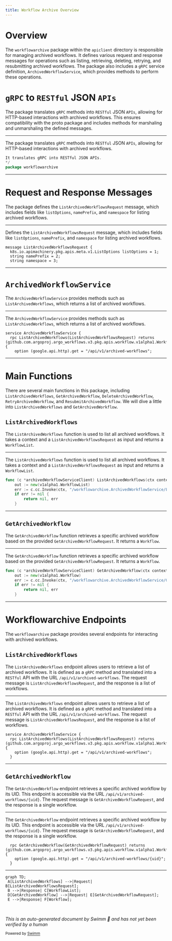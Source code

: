 ```yaml
---
title: Workflow Archive Overview
---
```

# Overview

The <SwmToken path="pkg/apiclient/workflowarchive/workflow-archive.pb.gw.go" pos="9:2:2" line-data="package workflowarchive">`workflowarchive`</SwmToken> package within the <SwmToken path="pkg/apiclient/workflowarchive/workflow-archive.pb.gw.go" pos="2:7:7" line-data="// source: pkg/apiclient/workflowarchive/workflow-archive.proto">`apiclient`</SwmToken> directory is responsible for managing archived workflows. It defines various request and response messages for operations such as listing, retrieving, deleting, retrying, and resubmitting archived workflows. The package also includes a <SwmToken path="pkg/apiclient/workflowarchive/workflow-archive.pb.gw.go" pos="7:4:4" line-data="It translates gRPC into RESTful JSON APIs.">`gRPC`</SwmToken> service definition, <SwmToken path="pkg/apiclient/workflowarchive/workflow-archive.proto" pos="50:2:2" line-data="service ArchivedWorkflowService {">`ArchivedWorkflowService`</SwmToken>, which provides methods to perform these operations.

# <SwmToken path="pkg/apiclient/workflowarchive/workflow-archive.pb.gw.go" pos="7:4:4" line-data="It translates gRPC into RESTful JSON APIs.">`gRPC`</SwmToken> to <SwmToken path="pkg/apiclient/workflowarchive/workflow-archive.pb.gw.go" pos="7:8:8" line-data="It translates gRPC into RESTful JSON APIs.">`RESTful`</SwmToken> JSON <SwmToken path="pkg/apiclient/workflowarchive/workflow-archive.pb.gw.go" pos="7:12:12" line-data="It translates gRPC into RESTful JSON APIs.">`APIs`</SwmToken>

The package translates <SwmToken path="pkg/apiclient/workflowarchive/workflow-archive.pb.gw.go" pos="7:4:4" line-data="It translates gRPC into RESTful JSON APIs.">`gRPC`</SwmToken> methods into <SwmToken path="pkg/apiclient/workflowarchive/workflow-archive.pb.gw.go" pos="7:8:8" line-data="It translates gRPC into RESTful JSON APIs.">`RESTful`</SwmToken> JSON <SwmToken path="pkg/apiclient/workflowarchive/workflow-archive.pb.gw.go" pos="7:12:12" line-data="It translates gRPC into RESTful JSON APIs.">`APIs`</SwmToken>, allowing for HTTP-based interactions with archived workflows. This ensures compatibility with the proto package and includes methods for marshaling and unmarshaling the defined messages.

<SwmSnippet path="/pkg/apiclient/workflowarchive/workflow-archive.pb.gw.go" line="7">

---

The package translates <SwmToken path="pkg/apiclient/workflowarchive/workflow-archive.pb.gw.go" pos="7:4:4" line-data="It translates gRPC into RESTful JSON APIs.">`gRPC`</SwmToken> methods into <SwmToken path="pkg/apiclient/workflowarchive/workflow-archive.pb.gw.go" pos="7:8:8" line-data="It translates gRPC into RESTful JSON APIs.">`RESTful`</SwmToken> JSON <SwmToken path="pkg/apiclient/workflowarchive/workflow-archive.pb.gw.go" pos="7:12:12" line-data="It translates gRPC into RESTful JSON APIs.">`APIs`</SwmToken>, allowing for HTTP-based interactions with archived workflows.

```go
It translates gRPC into RESTful JSON APIs.
*/
package workflowarchive
```

---

</SwmSnippet>

# Request and Response Messages

The package defines the <SwmToken path="pkg/apiclient/workflowarchive/workflow-archive.proto" pos="10:2:2" line-data="message ListArchivedWorkflowsRequest {">`ListArchivedWorkflowsRequest`</SwmToken> message, which includes fields like <SwmToken path="pkg/apiclient/workflowarchive/workflow-archive.proto" pos="11:17:17" line-data="  k8s.io.apimachinery.pkg.apis.meta.v1.ListOptions listOptions = 1;">`listOptions`</SwmToken>, <SwmToken path="pkg/apiclient/workflowarchive/workflow-archive.proto" pos="12:3:3" line-data="  string namePrefix = 2;">`namePrefix`</SwmToken>, and <SwmToken path="pkg/apiclient/workflowarchive/workflow-archive.proto" pos="13:3:3" line-data="  string namespace = 3;">`namespace`</SwmToken> for listing archived workflows.

<SwmSnippet path="/pkg/apiclient/workflowarchive/workflow-archive.proto" line="10">

---

Defines the <SwmToken path="pkg/apiclient/workflowarchive/workflow-archive.proto" pos="10:2:2" line-data="message ListArchivedWorkflowsRequest {">`ListArchivedWorkflowsRequest`</SwmToken> message, which includes fields like <SwmToken path="pkg/apiclient/workflowarchive/workflow-archive.proto" pos="11:17:17" line-data="  k8s.io.apimachinery.pkg.apis.meta.v1.ListOptions listOptions = 1;">`listOptions`</SwmToken>, <SwmToken path="pkg/apiclient/workflowarchive/workflow-archive.proto" pos="12:3:3" line-data="  string namePrefix = 2;">`namePrefix`</SwmToken>, and <SwmToken path="pkg/apiclient/workflowarchive/workflow-archive.proto" pos="13:3:3" line-data="  string namespace = 3;">`namespace`</SwmToken> for listing archived workflows.

```protocol buffer
message ListArchivedWorkflowsRequest {
  k8s.io.apimachinery.pkg.apis.meta.v1.ListOptions listOptions = 1;
  string namePrefix = 2;
  string namespace = 3;
```

---

</SwmSnippet>

# <SwmToken path="pkg/apiclient/workflowarchive/workflow-archive.proto" pos="50:2:2" line-data="service ArchivedWorkflowService {">`ArchivedWorkflowService`</SwmToken>

The <SwmToken path="pkg/apiclient/workflowarchive/workflow-archive.proto" pos="50:2:2" line-data="service ArchivedWorkflowService {">`ArchivedWorkflowService`</SwmToken> provides methods such as <SwmToken path="pkg/apiclient/workflowarchive/workflow-archive.proto" pos="51:3:3" line-data="  rpc ListArchivedWorkflows(ListArchivedWorkflowsRequest) returns (github.com.argoproj.argo_workflows.v3.pkg.apis.workflow.v1alpha1.WorkflowList) {">`ListArchivedWorkflows`</SwmToken>, which returns a list of archived workflows.

<SwmSnippet path="/pkg/apiclient/workflowarchive/workflow-archive.proto" line="50">

---

The <SwmToken path="pkg/apiclient/workflowarchive/workflow-archive.proto" pos="50:2:2" line-data="service ArchivedWorkflowService {">`ArchivedWorkflowService`</SwmToken> provides methods such as <SwmToken path="pkg/apiclient/workflowarchive/workflow-archive.proto" pos="51:3:3" line-data="  rpc ListArchivedWorkflows(ListArchivedWorkflowsRequest) returns (github.com.argoproj.argo_workflows.v3.pkg.apis.workflow.v1alpha1.WorkflowList) {">`ListArchivedWorkflows`</SwmToken>, which returns a list of archived workflows.

```protocol buffer
service ArchivedWorkflowService {
  rpc ListArchivedWorkflows(ListArchivedWorkflowsRequest) returns (github.com.argoproj.argo_workflows.v3.pkg.apis.workflow.v1alpha1.WorkflowList) {
    option (google.api.http).get = "/api/v1/archived-workflows";
```

---

</SwmSnippet>

# Main Functions

There are several main functions in this package, including <SwmToken path="pkg/apiclient/workflowarchive/workflow-archive.proto" pos="51:3:3" line-data="  rpc ListArchivedWorkflows(ListArchivedWorkflowsRequest) returns (github.com.argoproj.argo_workflows.v3.pkg.apis.workflow.v1alpha1.WorkflowList) {">`ListArchivedWorkflows`</SwmToken>, <SwmToken path="pkg/apiclient/workflowarchive/workflow-archive.proto" pos="54:3:3" line-data="  rpc GetArchivedWorkflow(GetArchivedWorkflowRequest) returns (github.com.argoproj.argo_workflows.v3.pkg.apis.workflow.v1alpha1.Workflow) {">`GetArchivedWorkflow`</SwmToken>, <SwmToken path="pkg/apiclient/workflowarchive/workflow-archive.pb.gw.go" pos="177:10:10" line-data="	msg, err := client.DeleteArchivedWorkflow(ctx, &amp;protoReq, grpc.Header(&amp;metadata.HeaderMD), grpc.Trailer(&amp;metadata.TrailerMD))">`DeleteArchivedWorkflow`</SwmToken>, <SwmToken path="pkg/apiclient/workflowarchive/workflow-archive.pb.gw.go" pos="318:10:10" line-data="	msg, err := client.RetryArchivedWorkflow(ctx, &amp;protoReq, grpc.Header(&amp;metadata.HeaderMD), grpc.Trailer(&amp;metadata.TrailerMD))">`RetryArchivedWorkflow`</SwmToken>, and <SwmToken path="pkg/apiclient/workflowarchive/workflow-archive.pb.gw.go" pos="388:10:10" line-data="	msg, err := client.ResubmitArchivedWorkflow(ctx, &amp;protoReq, grpc.Header(&amp;metadata.HeaderMD), grpc.Trailer(&amp;metadata.TrailerMD))">`ResubmitArchivedWorkflow`</SwmToken>. We will dive a little into <SwmToken path="pkg/apiclient/workflowarchive/workflow-archive.proto" pos="51:3:3" line-data="  rpc ListArchivedWorkflows(ListArchivedWorkflowsRequest) returns (github.com.argoproj.argo_workflows.v3.pkg.apis.workflow.v1alpha1.WorkflowList) {">`ListArchivedWorkflows`</SwmToken> and <SwmToken path="pkg/apiclient/workflowarchive/workflow-archive.proto" pos="54:3:3" line-data="  rpc GetArchivedWorkflow(GetArchivedWorkflowRequest) returns (github.com.argoproj.argo_workflows.v3.pkg.apis.workflow.v1alpha1.Workflow) {">`GetArchivedWorkflow`</SwmToken>.

## <SwmToken path="pkg/apiclient/workflowarchive/workflow-archive.proto" pos="51:3:3" line-data="  rpc ListArchivedWorkflows(ListArchivedWorkflowsRequest) returns (github.com.argoproj.argo_workflows.v3.pkg.apis.workflow.v1alpha1.WorkflowList) {">`ListArchivedWorkflows`</SwmToken>

The <SwmToken path="pkg/apiclient/workflowarchive/workflow-archive.proto" pos="51:3:3" line-data="  rpc ListArchivedWorkflows(ListArchivedWorkflowsRequest) returns (github.com.argoproj.argo_workflows.v3.pkg.apis.workflow.v1alpha1.WorkflowList) {">`ListArchivedWorkflows`</SwmToken> function is used to list all archived workflows. It takes a context and a <SwmToken path="pkg/apiclient/workflowarchive/workflow-archive.proto" pos="10:2:2" line-data="message ListArchivedWorkflowsRequest {">`ListArchivedWorkflowsRequest`</SwmToken> as input and returns a <SwmToken path="pkg/apiclient/workflowarchive/workflow-archive.proto" pos="51:29:29" line-data="  rpc ListArchivedWorkflows(ListArchivedWorkflowsRequest) returns (github.com.argoproj.argo_workflows.v3.pkg.apis.workflow.v1alpha1.WorkflowList) {">`WorkflowList`</SwmToken>.

<SwmSnippet path="/pkg/apiclient/workflowarchive/workflow-archive.pb.go" line="620">

---

The <SwmToken path="pkg/apiclient/workflowarchive/workflow-archive.pb.go" pos="620:9:9" line-data="func (c *archivedWorkflowServiceClient) ListArchivedWorkflows(ctx context.Context, in *ListArchivedWorkflowsRequest, opts ...grpc.CallOption) (*v1alpha1.WorkflowList, error) {">`ListArchivedWorkflows`</SwmToken> function is used to list all archived workflows. It takes a context and a <SwmToken path="pkg/apiclient/workflowarchive/workflow-archive.pb.go" pos="620:21:21" line-data="func (c *archivedWorkflowServiceClient) ListArchivedWorkflows(ctx context.Context, in *ListArchivedWorkflowsRequest, opts ...grpc.CallOption) (*v1alpha1.WorkflowList, error) {">`ListArchivedWorkflowsRequest`</SwmToken> as input and returns a <SwmToken path="pkg/apiclient/workflowarchive/workflow-archive.pb.go" pos="620:36:36" line-data="func (c *archivedWorkflowServiceClient) ListArchivedWorkflows(ctx context.Context, in *ListArchivedWorkflowsRequest, opts ...grpc.CallOption) (*v1alpha1.WorkflowList, error) {">`WorkflowList`</SwmToken>.

```go
func (c *archivedWorkflowServiceClient) ListArchivedWorkflows(ctx context.Context, in *ListArchivedWorkflowsRequest, opts ...grpc.CallOption) (*v1alpha1.WorkflowList, error) {
	out := new(v1alpha1.WorkflowList)
	err := c.cc.Invoke(ctx, "/workflowarchive.ArchivedWorkflowService/ListArchivedWorkflows", in, out, opts...)
	if err != nil {
		return nil, err
	}
```

---

</SwmSnippet>

## <SwmToken path="pkg/apiclient/workflowarchive/workflow-archive.proto" pos="54:3:3" line-data="  rpc GetArchivedWorkflow(GetArchivedWorkflowRequest) returns (github.com.argoproj.argo_workflows.v3.pkg.apis.workflow.v1alpha1.Workflow) {">`GetArchivedWorkflow`</SwmToken>

The <SwmToken path="pkg/apiclient/workflowarchive/workflow-archive.proto" pos="54:3:3" line-data="  rpc GetArchivedWorkflow(GetArchivedWorkflowRequest) returns (github.com.argoproj.argo_workflows.v3.pkg.apis.workflow.v1alpha1.Workflow) {">`GetArchivedWorkflow`</SwmToken> function retrieves a specific archived workflow based on the provided <SwmToken path="pkg/apiclient/workflowarchive/workflow-archive.proto" pos="54:5:5" line-data="  rpc GetArchivedWorkflow(GetArchivedWorkflowRequest) returns (github.com.argoproj.argo_workflows.v3.pkg.apis.workflow.v1alpha1.Workflow) {">`GetArchivedWorkflowRequest`</SwmToken>. It returns a <SwmToken path="pkg/apiclient/workflowarchive/workflow-archive.proto" pos="54:29:29" line-data="  rpc GetArchivedWorkflow(GetArchivedWorkflowRequest) returns (github.com.argoproj.argo_workflows.v3.pkg.apis.workflow.v1alpha1.Workflow) {">`Workflow`</SwmToken>.

<SwmSnippet path="/pkg/apiclient/workflowarchive/workflow-archive.pb.go" line="629">

---

The <SwmToken path="pkg/apiclient/workflowarchive/workflow-archive.pb.go" pos="629:9:9" line-data="func (c *archivedWorkflowServiceClient) GetArchivedWorkflow(ctx context.Context, in *GetArchivedWorkflowRequest, opts ...grpc.CallOption) (*v1alpha1.Workflow, error) {">`GetArchivedWorkflow`</SwmToken> function retrieves a specific archived workflow based on the provided <SwmToken path="pkg/apiclient/workflowarchive/workflow-archive.pb.go" pos="629:21:21" line-data="func (c *archivedWorkflowServiceClient) GetArchivedWorkflow(ctx context.Context, in *GetArchivedWorkflowRequest, opts ...grpc.CallOption) (*v1alpha1.Workflow, error) {">`GetArchivedWorkflowRequest`</SwmToken>. It returns a <SwmToken path="pkg/apiclient/workflowarchive/workflow-archive.pb.go" pos="629:36:36" line-data="func (c *archivedWorkflowServiceClient) GetArchivedWorkflow(ctx context.Context, in *GetArchivedWorkflowRequest, opts ...grpc.CallOption) (*v1alpha1.Workflow, error) {">`Workflow`</SwmToken>.

```go
func (c *archivedWorkflowServiceClient) GetArchivedWorkflow(ctx context.Context, in *GetArchivedWorkflowRequest, opts ...grpc.CallOption) (*v1alpha1.Workflow, error) {
	out := new(v1alpha1.Workflow)
	err := c.cc.Invoke(ctx, "/workflowarchive.ArchivedWorkflowService/GetArchivedWorkflow", in, out, opts...)
	if err != nil {
		return nil, err
	}
```

---

</SwmSnippet>

# Workflowarchive Endpoints

The <SwmToken path="pkg/apiclient/workflowarchive/workflow-archive.pb.gw.go" pos="9:2:2" line-data="package workflowarchive">`workflowarchive`</SwmToken> package provides several endpoints for interacting with archived workflows.

## <SwmToken path="pkg/apiclient/workflowarchive/workflow-archive.proto" pos="51:3:3" line-data="  rpc ListArchivedWorkflows(ListArchivedWorkflowsRequest) returns (github.com.argoproj.argo_workflows.v3.pkg.apis.workflow.v1alpha1.WorkflowList) {">`ListArchivedWorkflows`</SwmToken>

The <SwmToken path="pkg/apiclient/workflowarchive/workflow-archive.proto" pos="51:3:3" line-data="  rpc ListArchivedWorkflows(ListArchivedWorkflowsRequest) returns (github.com.argoproj.argo_workflows.v3.pkg.apis.workflow.v1alpha1.WorkflowList) {">`ListArchivedWorkflows`</SwmToken> endpoint allows users to retrieve a list of archived workflows. It is defined as a <SwmToken path="pkg/apiclient/workflowarchive/workflow-archive.pb.gw.go" pos="7:4:4" line-data="It translates gRPC into RESTful JSON APIs.">`gRPC`</SwmToken> method and translated into a <SwmToken path="pkg/apiclient/workflowarchive/workflow-archive.pb.gw.go" pos="7:8:8" line-data="It translates gRPC into RESTful JSON APIs.">`RESTful`</SwmToken> API with the URL <SwmToken path="pkg/apiclient/workflowarchive/workflow-archive.proto" pos="52:16:23" line-data="    option (google.api.http).get = &quot;/api/v1/archived-workflows&quot;;">`/api/v1/archived-workflows`</SwmToken>. The request message is <SwmToken path="pkg/apiclient/workflowarchive/workflow-archive.proto" pos="10:2:2" line-data="message ListArchivedWorkflowsRequest {">`ListArchivedWorkflowsRequest`</SwmToken>, and the response is a list of workflows.

<SwmSnippet path="/pkg/apiclient/workflowarchive/workflow-archive.proto" line="50">

---

The <SwmToken path="pkg/apiclient/workflowarchive/workflow-archive.proto" pos="51:3:3" line-data="  rpc ListArchivedWorkflows(ListArchivedWorkflowsRequest) returns (github.com.argoproj.argo_workflows.v3.pkg.apis.workflow.v1alpha1.WorkflowList) {">`ListArchivedWorkflows`</SwmToken> endpoint allows users to retrieve a list of archived workflows. It is defined as a <SwmToken path="pkg/apiclient/workflowarchive/workflow-archive.pb.gw.go" pos="7:4:4" line-data="It translates gRPC into RESTful JSON APIs.">`gRPC`</SwmToken> method and translated into a <SwmToken path="pkg/apiclient/workflowarchive/workflow-archive.pb.gw.go" pos="7:8:8" line-data="It translates gRPC into RESTful JSON APIs.">`RESTful`</SwmToken> API with the URL <SwmToken path="pkg/apiclient/workflowarchive/workflow-archive.proto" pos="52:16:23" line-data="    option (google.api.http).get = &quot;/api/v1/archived-workflows&quot;;">`/api/v1/archived-workflows`</SwmToken>. The request message is <SwmToken path="pkg/apiclient/workflowarchive/workflow-archive.proto" pos="51:5:5" line-data="  rpc ListArchivedWorkflows(ListArchivedWorkflowsRequest) returns (github.com.argoproj.argo_workflows.v3.pkg.apis.workflow.v1alpha1.WorkflowList) {">`ListArchivedWorkflowsRequest`</SwmToken>, and the response is a list of workflows.

```protocol buffer
service ArchivedWorkflowService {
  rpc ListArchivedWorkflows(ListArchivedWorkflowsRequest) returns (github.com.argoproj.argo_workflows.v3.pkg.apis.workflow.v1alpha1.WorkflowList) {
    option (google.api.http).get = "/api/v1/archived-workflows";
  }
```

---

</SwmSnippet>

## <SwmToken path="pkg/apiclient/workflowarchive/workflow-archive.proto" pos="54:3:3" line-data="  rpc GetArchivedWorkflow(GetArchivedWorkflowRequest) returns (github.com.argoproj.argo_workflows.v3.pkg.apis.workflow.v1alpha1.Workflow) {">`GetArchivedWorkflow`</SwmToken>

The <SwmToken path="pkg/apiclient/workflowarchive/workflow-archive.proto" pos="54:3:3" line-data="  rpc GetArchivedWorkflow(GetArchivedWorkflowRequest) returns (github.com.argoproj.argo_workflows.v3.pkg.apis.workflow.v1alpha1.Workflow) {">`GetArchivedWorkflow`</SwmToken> endpoint retrieves a specific archived workflow by its UID. This endpoint is accessible via the URL <SwmToken path="pkg/apiclient/workflowarchive/workflow-archive.proto" pos="55:16:27" line-data="    option (google.api.http).get = &quot;/api/v1/archived-workflows/{uid}&quot;;">`/api/v1/archived-workflows/{uid}`</SwmToken>. The request message is <SwmToken path="pkg/apiclient/workflowarchive/workflow-archive.proto" pos="54:5:5" line-data="  rpc GetArchivedWorkflow(GetArchivedWorkflowRequest) returns (github.com.argoproj.argo_workflows.v3.pkg.apis.workflow.v1alpha1.Workflow) {">`GetArchivedWorkflowRequest`</SwmToken>, and the response is a single workflow.

<SwmSnippet path="/pkg/apiclient/workflowarchive/workflow-archive.proto" line="54">

---

The <SwmToken path="pkg/apiclient/workflowarchive/workflow-archive.proto" pos="54:3:3" line-data="  rpc GetArchivedWorkflow(GetArchivedWorkflowRequest) returns (github.com.argoproj.argo_workflows.v3.pkg.apis.workflow.v1alpha1.Workflow) {">`GetArchivedWorkflow`</SwmToken> endpoint retrieves a specific archived workflow by its UID. This endpoint is accessible via the URL <SwmToken path="pkg/apiclient/workflowarchive/workflow-archive.proto" pos="55:16:27" line-data="    option (google.api.http).get = &quot;/api/v1/archived-workflows/{uid}&quot;;">`/api/v1/archived-workflows/{uid}`</SwmToken>. The request message is <SwmToken path="pkg/apiclient/workflowarchive/workflow-archive.proto" pos="54:5:5" line-data="  rpc GetArchivedWorkflow(GetArchivedWorkflowRequest) returns (github.com.argoproj.argo_workflows.v3.pkg.apis.workflow.v1alpha1.Workflow) {">`GetArchivedWorkflowRequest`</SwmToken>, and the response is a single workflow.

```protocol buffer
  rpc GetArchivedWorkflow(GetArchivedWorkflowRequest) returns (github.com.argoproj.argo_workflows.v3.pkg.apis.workflow.v1alpha1.Workflow) {
    option (google.api.http).get = "/api/v1/archived-workflows/{uid}";
  }
```

---

</SwmSnippet>

```mermaid
graph TD;
 A[ListArchivedWorkflows] -->|Request| B[ListArchivedWorkflowsRequest];
 B -->|Response| C[WorkflowList];
 D[GetArchivedWorkflow] -->|Request| E[GetArchivedWorkflowRequest];
 E -->|Response| F[Workflow];
```

&nbsp;

*This is an auto-generated document by Swimm 🌊 and has not yet been verified by a human*

<SwmMeta version="3.0.0" repo-id="Z2l0aHViJTNBJTNBaW50dWl0LWFyZ28td29ya2Zsb3dzLWRlbW8lM0ElM0FTd2ltbS1EZW1v" repo-name="intuit-argo-workflows-demo"><sup>Powered by [Swimm](/)</sup></SwmMeta>
